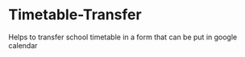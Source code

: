 # Timetable-Transfer
Helps to transfer school timetable in a form that can be put in google calendar
